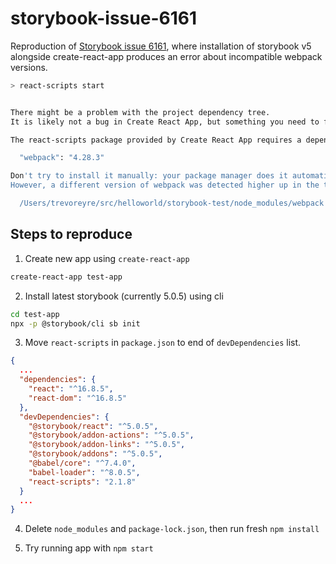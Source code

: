 # storybook-issue-6161

Reproduction of [Storybook issue 6161](https://github.com/storybooks/storybook/issues/6161), where installation of storybook v5 alongside create-react-app produces an error about incompatible webpack versions.

```bash
> react-scripts start


There might be a problem with the project dependency tree.
It is likely not a bug in Create React App, but something you need to fix locally.

The react-scripts package provided by Create React App requires a dependency:

  "webpack": "4.28.3"

Don't try to install it manually: your package manager does it automatically.
However, a different version of webpack was detected higher up in the tree:

  /Users/trevoreyre/src/helloworld/storybook-test/node_modules/webpack (version: 4.29.6)
```

## Steps to reproduce

1. Create new app using `create-react-app`

```bash
create-react-app test-app
```

2. Install latest storybook (currently 5.0.5) using cli

```bash
cd test-app
npx -p @storybook/cli sb init
```

3. Move `react-scripts` in `package.json` to end of `devDependencies` list.

```json
{
  ...
  "dependencies": {
    "react": "^16.8.5",
    "react-dom": "^16.8.5"
  },
  "devDependencies": {
    "@storybook/react": "^5.0.5",
    "@storybook/addon-actions": "^5.0.5",
    "@storybook/addon-links": "^5.0.5",
    "@storybook/addons": "^5.0.5",
    "@babel/core": "^7.4.0",
    "babel-loader": "^8.0.5",
    "react-scripts": "2.1.8"
  }
  ...
}
```

4. Delete `node_modules` and `package-lock.json`, then run fresh `npm install`

5. Try running app with `npm start`
